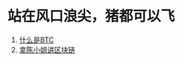 # 站在风口浪尖，猪都可以飞

1. [什么是BTC](https://www.zhihu.com/question/22076666/answer/69638270?utm_source=wechat_session&utm_medium=social)
2. [拿陈小姐讲区块链](https://zhuanlan.zhihu.com/p/33900435)